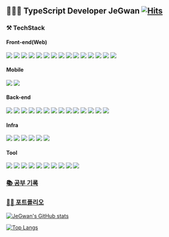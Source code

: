 ## 👨🏻‍💻 TypeScript Developer JeGwan [![Hits](https://hits.seeyoufarm.com/api/count/incr/badge.svg?url=https%3A%2F%2Fgithub.com%2FJeGwan&count_bg=%230050ff&title_bg=%23555555&icon=powerbi.svg&icon_color=%23FFFFFF&title=hits&edge_flat=false)](https://hits.seeyoufarm.com)

### ⚒️ TechStack

#### Front-end(Web)

<a href="#" target="_blank"><img src="https://img.shields.io/badge/TypeScript-3178C6?style=flat-square&logo=TypeScript&logoColor=white"/></a>
<a href="#" target="_blank"><img src="https://img.shields.io/badge/Node.js-339933?style=flat-square&logo=Node.js&logoColor=white"/></a>
<a href="#" target="_blank"><img src="https://img.shields.io/badge/Next.js-000000?style=flat-square&logo=Next.js&logoColor=white"/></a>
<a href="#" target="_blank"><img src="https://img.shields.io/badge/React.js-61DAFB?style=flat-square&logo=React&logoColor=black"/></a>
<a href="#" target="_blank"><img src="https://img.shields.io/badge/GraphQL-E10098?style=flat-square&logo=GraphQL&logoColor=white"/></a>
<a href="#" target="_blank"><img src="https://img.shields.io/badge/Apollo%20Client-311C87?style=flat-square&logo=Apollo%20GraphQL&logoColor=white"/></a>
<a href="#" target="_blank"><img src="https://img.shields.io/badge/Sass-CC6699?style=flat-square&logo=Sass&logoColor=white"/></a>
<a href="#" target="_blank"><img src="https://img.shields.io/badge/Less-1D365D?style=flat-square&logo=Less&logoColor=white"/></a>
<a href="#" target="_blank"><img src="https://img.shields.io/badge/styled%20components-DB7093?style=flat-square&logo=styled-components&logoColor=white"/></a>
<a href="#" target="_blank"><img src="https://img.shields.io/badge/Jest-C21325?style=flat-square&logo=Jest&logoColor=white"/></a>
<a href="#" target="_blank"><img src="https://img.shields.io/badge/Ant%20Design-0170FE?style=flat-square&logo=Ant%20Design&logoColor=white"/></a>
<a href="#" target="_blank"><img src="https://img.shields.io/badge/Swiper-6332F6?style=flat-square&logo=Swiper&logoColor=white"/></a>
<a href="#" target="_blank"><img src="https://img.shields.io/badge/HTML5-E34F26?style=flat-square&logo=HTML5&logoColor=white"/></a>
<a href="#" target="_blank"><img src="https://img.shields.io/badge/JavaScript-F7DF1E?style=flat-square&logo=JavaScript&logoColor=black"/></a>
<a href="#" target="_blank"><img src="https://img.shields.io/badge/CSS3-1572B6?style=flat-square&logo=CSS3&logoColor=white"/></a>

#### Mobile

<a href="#" target="_blank"><img src="https://img.shields.io/badge/ReactNative-61DAFB?style=flat-square&logo=React&logoColor=black"/></a>
<a href="#" target="_blank"><img src="https://img.shields.io/badge/Expo-000020?style=flat-square&logo=Expo&logoColor=white"/></a>

#### Back-end

<a href="#" target="_blank"><img src="https://img.shields.io/badge/TypeScript-3178C6?style=flat-square&logo=TypeScript&logoColor=white"/></a>
<a href="#" target="_blank"><img src="https://img.shields.io/badge/Node.js-339933?style=flat-square&logo=Node.js&logoColor=white"/></a>
<a href="#" target="_blank"><img src="https://img.shields.io/badge/Express-000000?style=flat-square&logo=Express&logoColor=white"/></a>
<a href="#" target="_blank"><img src="https://img.shields.io/badge/Apollo%20Server-311C87?style=flat-square&logo=Apollo%20GraphQL&logoColor=white"/></a>
<a href="#" target="_blank"><img src="https://img.shields.io/badge/TypeORM-3178C6?style=flat-square&logo=TypeScript&logoColor=white"/></a>
<a href="#" target="_blank"><img src="https://img.shields.io/badge/TypeGraphQL-E10098?style=flat-square&logo=GraphQL&logoColor=white"/></a>
<a href="#" target="_blank"><img src="https://img.shields.io/badge/MySQL-4479A1?style=flat-square&logo=MySQL&logoColor=white"/></a>
<a href="#" target="_blank"><img src="https://img.shields.io/badge/PostgreSQL-336791?style=flat-square&logo=PostgreSQL&logoColor=white"/></a>
<a href="#" target="_blank"><img src="https://img.shields.io/badge/MongoDB-47A248?style=flat-square&logo=MongoDB&logoColor=white"/></a>
<a href="#" target="_blank"><img src="https://img.shields.io/badge/PHP-777BB4?style=flat-square&logo=PHP&logoColor=white"/></a>
<a href="#" target="_blank"><img src="https://img.shields.io/badge/Ubuntu-E95420?style=flat-square&logo=Ubuntu&logoColor=white"/></a>
<a href="#" target="_blank"><img src="https://img.shields.io/badge/CentOS-262577?style=flat-square&logo=CentOS&logoColor=white"/></a>
<a href="#" target="_blank"><img src="https://img.shields.io/badge/NGINX-009639?style=flat-square&logo=NGINX&logoColor=white"/></a>
<a href="#" target="_blank"><img src="https://img.shields.io/badge/Apache-D22128?style=flat-square&logo=Apache&logoColor=white"/></a>

#### Infra

<a href="#" target="_blank"><img src="https://img.shields.io/badge/AWS%20EC2-232F3E?style=flat-square&logo=Amazon%20AWS&logoColor=white"/></a>
<a href="#" target="_blank"><img src="https://img.shields.io/badge/AWS%20Lightsail-232F3E?style=flat-square&logo=Amazon%20AWS&logoColor=white"/></a>
<a href="#" target="_blank"><img src="https://img.shields.io/badge/AWS%20Route53-232F3E?style=flat-square&logo=Amazon%20AWS&logoColor=white"/></a>
<a href="#" target="_blank"><img src="https://img.shields.io/badge/AWS%20S3-232F3E?style=flat-square&logo=Amazon%20AWS&logoColor=white"/></a>
<a href="#" target="_blank"><img src="https://img.shields.io/badge/AWS%20IAM-232F3E?style=flat-square&logo=Amazon%20AWS&logoColor=white"/></a>
<a href="#" target="_blank"><img src="https://img.shields.io/badge/AWS%20Congnito-232F3E?style=flat-square&logo=Amazon%20AWS&logoColor=white"/></a>

#### Tool

<a href="#" target="_blank"><img src="https://img.shields.io/badge/Visual%20Studio%20Code-007ACC?style=flat-square&logo=Visual%20Studio%20Code&logoColor=white"/></a>
<a href="#" target="_blank"><img src="https://img.shields.io/badge/Postman-FF6C37?style=flat-square&logo=Postman&logoColor=white"/></a>
<a href="#" target="_blank"><img src="https://img.shields.io/badge/Firebase-FFCA28?style=flat-square&logo=Firebase&logoColor=black"/></a>
<a href="#" target="_blank"><img src="https://img.shields.io/badge/Zeplin-F79733?style=flat-square&logo=Skyliner&logoColor=white"/></a>
<a href="#" target="_blank"><img src="https://img.shields.io/badge/GitHub-181717?style=flat-square&logo=GitHub&logoColor=white"/></a>
<a href="#" target="_blank"><img src="https://img.shields.io/badge/Bitbucket-0052CC?style=flat-square&logo=Bitbucket&logoColor=white"/></a>
<a href="#" target="_blank"><img src="https://img.shields.io/badge/Jira-0052CC?style=flat-square&logo=Jira&logoColor=white"/></a>
<a href="#" target="_blank"><img src="https://img.shields.io/badge/Docker-2496ED?style=flat-square&logo=Docker&logoColor=white"/></a>
<a href="#" target="_blank"><img src="https://img.shields.io/badge/Adobe%20Photoshop-31A8FF?style=flat-square&logo=Adobe%20Photoshop&logoColor=white"/></a>
<a href="#" target="_blank"><img src="https://img.shields.io/badge/Adobe%20Illustrator-FF9A00?style=flat-square&logo=Adobe%20Illustrator&logoColor=white"/></a>

### [📚 공부 기록](https://www.notion.so/immutable-e82ceab0c8734ba8a9eaaba5c27ff128)

### [🧑‍🎨 포트폴리오](https://superposition.link/portfolio.pdf)

[![JeGwan's GitHub stats](https://github-readme-stats.vercel.app/api?username=JeGwan&count_private=true&show_icons=true&hide=stars,contribs&title_color=fff&icon_color=79ff97&text_color=9f9f9f&bg_color=151515)](https://github.com/anuraghazra/github-readme-stats)

[![Top Langs](https://github-readme-stats.vercel.app/api/top-langs/?username=JeGwan&layout=compact)](https://github.com/anuraghazra/github-readme-stats)

<!--
**JeGwan/JeGwan** is a ✨ _special_ ✨ repository because its `README.md` (this file) appears on your GitHub profile.

Here are some ideas to get you started:

- 🔭 I’m currently working on ...
- 🌱 I’m currently learning ...
- 👯 I’m looking to collaborate on ...
- 🤔 I’m looking for help with ...
- 💬 Ask me about ...
- 📫 How to reach me: ...
- 😄 Pronouns: ...
- ⚡ Fun fact: ...
-->

